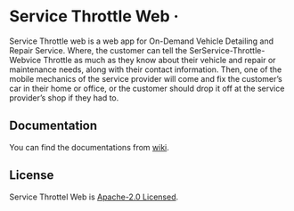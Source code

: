 # Service Throttle Web &middot;
Service Throttle web is a web app for On-Demand Vehicle Detailing and Repair Service. Where, the customer can tell the SerService-Throttle-Webvice Throttle as much as they know about their vehicle and repair or maintenance needs, along with their contact information. Then, one of the mobile mechanics of the service provider will come and fix the customer’s car in their home or office, or the customer should drop it off at the service provider’s shop if they had to.

## Documentation
You can find the documentations from [wiki](https://github.com/ravdsn/Service-Throttle-Web/wiki).

## License
Service Throttel Web is [Apache-2.0 Licensed](https://github.com/ravdsn/Service-Throttle-Web/blob/master/LICENSE).
